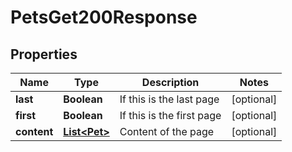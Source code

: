 

# PetsGet200Response


## Properties

| Name | Type | Description | Notes |
|------------ | ------------- | ------------- | -------------|
|**last** | **Boolean** | If this is the last page |  [optional] |
|**first** | **Boolean** | If this is the first page |  [optional] |
|**content** | [**List&lt;Pet&gt;**](Pet.md) | Content of the page |  [optional] |



